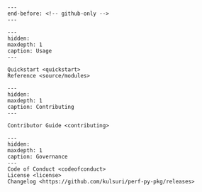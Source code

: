 ```{include} ../README.md
---
end-before: <!-- github-only -->
---
```

[license]: license
[contributor guide]: contributing

```{toctree}
---
hidden:
maxdepth: 1
caption: Usage
---

Quickstart <quickstart>
Reference <source/modules>
```

```{toctree}
---
hidden:
maxdepth: 1
caption: Contributing
---

Contributor Guide <contributing>
```

```{toctree}
---
hidden:
maxdepth: 1
caption: Governance
---
Code of Conduct <codeofconduct>
License <license>
Changelog <https://github.com/kulsuri/perf-py-pkg/releases>
```
